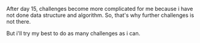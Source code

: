 After day 15, challenges become more complicated for me because i have not done data structure and algorithm. So, that's why further challenges is not there.

But i'll try my best to do as many challenges as i can.
